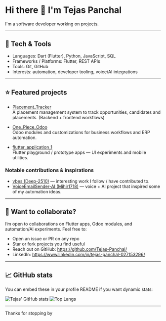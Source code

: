 # Hi there 👋 I'm Tejas Panchal

I'm a software developer working on projects.

---

## 🧰 Tech & Tools
- Languages: Dart (Flutter), Python, JavaScript, SQL
- Frameworks / Platforms: Flutter, REST APIs
- Tools: Git, GitHub
- Interests: automation, developer tooling, voice/AI integrations

---

## ⭐ Featured projects

- [Placement_Tracker](https://github.com/Tejas-Panchal/Placement_Tracker)  
  A placement management system to track opportunities, candidates and placements. (Backend + frontend workflows)

- [One_Piece_Odoo](https://github.com/Tejas-Panchal/One_Piece_Odoo)  
  Odoo modules and customizations for business workflows and ERP automation.

- [flutter_application_1](https://github.com/Tejas-Panchal/flutter_application_1)  
  Flutter playground / prototype apps — UI experiments and mobile utilities.

### Notable contributions & inspirations
- [vbes (Deep-2510)](https://github.com/Deep-2510/vbes) — interesting work I follow / have contributed to.
- [VoiceEmailSender-AI (Mihir1718)](https://github.com/Mihir1718/VoiceEmailSender-AI) — voice + AI project that inspired some of my automation ideas.

---

## 🤝 Want to collaborate?
I’m open to collaborations on Flutter apps, Odoo modules, and automation/AI experiments. Feel free to:
- Open an issue or PR on any repo
- Star or fork projects you find useful
- Reach out on GitHub: https://github.com/Tejas-Panchal/
- LinkedIn: https://www.linkedin.com/in/tejas-panchal-027153296/

---

## 📈 GitHub stats
You can embed these in your profile README if you want dynamic stats:

![Tejas' GitHub stats](https://github-readme-stats.vercel.app/api?username=Tejas-Panchal&show_icons=true)
![Top Langs](https://github-readme-stats.vercel.app/api/top-langs/?username=Tejas-Panchal&layout=compact)

---

Thanks for stopping by
